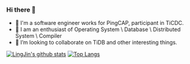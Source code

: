 ### Hi there 👋

<!--
**JinLingChristopher/JinLingChristopher** is a ✨ _special_ ✨ repository because its `README.md` (this file) appears on your GitHub profile.
-->
- 🔭 I'm a software engineer works for PingCAP, participant in TiCDC.
- 🌱 I am an enthusiast of Operating System \ Database \ Distributed System \ Compiler
- 👯 I’m looking to collaborate on TiDB and other interesting things.

[![LingJin's github stats](https://github-readme-stats.vercel.app/api?username=JinLingChristopher&count_private=true&show_icons=true&theme=radical)](https://github.com/JinLingChristopher/github-readme-stats)
[![Top Langs](https://github-readme-stats.vercel.app/api/top-langs/?username=JinLingChristopher&hide=HTML,Jupyter%20Notebook&layout=compact&count_private=true&show_icons=true&theme=radical)](https://github.com/JinLingChristopher/github-readme-stats)

